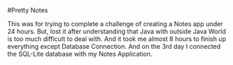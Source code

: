 #Pretty Notes

This was for trying to complete a challenge of creating a Notes app under 24 hours.
But, lost it after understanding that Java with outside Java World is too much difficult to deal with.
And it took me almost 8 hours to finish up everything except Database Connection. And on the 3rd day I connected the SQL-Lite database with my Notes Application.

